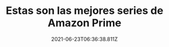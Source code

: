 ---
title: "Estas son las mejores series de Amazon Prime "
date: 2021-06-23T06:36:38.811Z
featuredimage: /assets/98765.jpg
categoria: Recomendaciones
tags:
  - "#Series"
  - "#Amazon"
  - "#Jack"
short-description: Estas son las mejores series de Amazon Prime (La numeración
  no tiene ninguna importancia)
mk1: >+
  ### 1.

  ![1721](/assets/1721.jpg "1721")

  #### JACK RYAN

  John Krasinski (The Office) protagoniza esta reimaginación de Jack Ryan, el héroe de la CIA al que antes dieron vida actores como Harrison Ford y Chris Pine, y que retoma el relevo de Homeland en el género antiterrorista.

  ### 2.

  ![1722](/assets/1722.jpg "1722")

  #### MODERN LOVE

  John Carney (Begin Again, Once) escribe y dirige esta serie antológica, basada en una columna del New York Times, con diferentes historias sobre cómo es el amor moderno. Protagonizan estrellas como Anne Hathaway, Tina Fey, Andy García, John Slattery…
mk2: >+
  ### 3.

  ![1723](/assets/1723.jpg "1723")

  #### TRUTH SEEKERS

  Simon Pegg (Zombies Party, Spaced) y Nick Frost producen (este último también protagoniza) esta comedia negra británica sobre un puñado de improbables personajes que se alían para investigar avistamientos paranormales.

  ### 4.

  ![1724](/assets/1724.jpg "1724")

  #### HOMECOMING

  Sam Esmail como productor (Mr. Robot y Julia Roberts como protagonista se aliaron en esta serie conspiranoica sobre cómo una psicóloga recupera los recuerdos que la vinculan a un misterioso proyecto del gobierno. La segunda temporada, con Janelle Monáe, no tuvo tan buenas críticas como la primera.
mk3: >+
  ### 5.

  ![1725](/assets/7125.jpg "1725")

  #### HANNA

  El remake de la película protagonizada hace unos años por Saoirse Ronan y Hugh Jackman ha logrado mejor resultado del esperado. Narra las desventuras de una adolescente adiestrada para sobrevivir… y  matar.

  ### 6.

  ![1726](/assets/1726.jpg "1726")

  #### GOLIATH

  Billy Bob Thornton (Fargo) ganó un Globo de Oro por la interpretación de este abogado de Los Ángeles caído en desgracia que no duda en enfrentarse al bufete que ayudó a crear.
mk4: >+
  ### 7.

  ![1727](/assets/17127.jpg "1727")

  #### GOOD OMENS

  Michael Sheen y David Tennant, dos de los mejores actores televisivos actuales, protagonizan la adaptación de la novela homónima de Neil Gaiman y Terry Pratchett sobre un ángel y un demonio que establecen una improbable alianza.

  ### 8.

  ![1728](/assets/1728.jpg "1728")

  #### TALES FROM THE LOOP

  Esta serie de ciencia ficción inspirada en unos libros ilustrados llegó para templar el corazón de los críticos y los espectadores.
mk5: >+
  ### 9.

  ![1729](/assets/1729.jpg "1729")

  #### THE MAN IN THE HIGH CASTLE

  Una de las primeras superproducciones de Amazon adapta la ucronía homónima de Philip K. Dick sobre qué hubiera pasado con el mundo si los nazis y los japoneses hubieran ganado la Segunda Guerra Mundial.

  ### 10.

  ![1730](/assets/1730.jpg "1730")

  #### STAR TREK: PICARD

  El actor Patrick Stewart se ha vuelto a meter en su icónico papel de Star Trek en esta nueva entrega seriéfila de la saga, ambientada 18 años después de su última aparición.
---